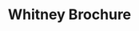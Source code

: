 ---
ee_id_thing: '108'
site: '1'
type: '2'
inv_num: 2011-092
add_credit:
url: 2011-092-whitney-brochure
title: Whitney Brochure
year: '2011'
display_year: '2011'
medium: Brochure
dims:
pitch: Brochure with 8 free prints included. Edition unknown (a few thousand?).
ps: A brochure made for a show I did @ the Whitney Museum called Pro Tools. This was
  also kinda the take away "catalog" for the show, aka it wz free and available at
  the exhibition. The idea here was we made two versions, one for the web (download
  below) and one that was printable. If you have download the below PDF and r wondering
  why it seemed backwards, that’s cause it is designed to be printed out all at once
  on a desktop printer, and then folded along the center length wise, after which
  it will turn into a small booklet. In the version of the brochure which wz at the
  Whitney, since it was printed by a professional printer which has the ability to
  print on the backs of pages, I had the back of each page be a Photoshop Gradient.
  Therefore you will notice the brochure at the Whitney has no staple, … anyway, during
  the show ppl didn't seem to get this brochure had 8 free lithos in them, so more
  power to whoever took them and kept them. :)
live_url:
youtube:
https://github.com/coryarcangel/alu:
imgs: whitney-brochure-2011-092-detail-database.jpg
subheading:
download: arcangel_brochure.pdf
commission:
related:
layout: things-i-made
---